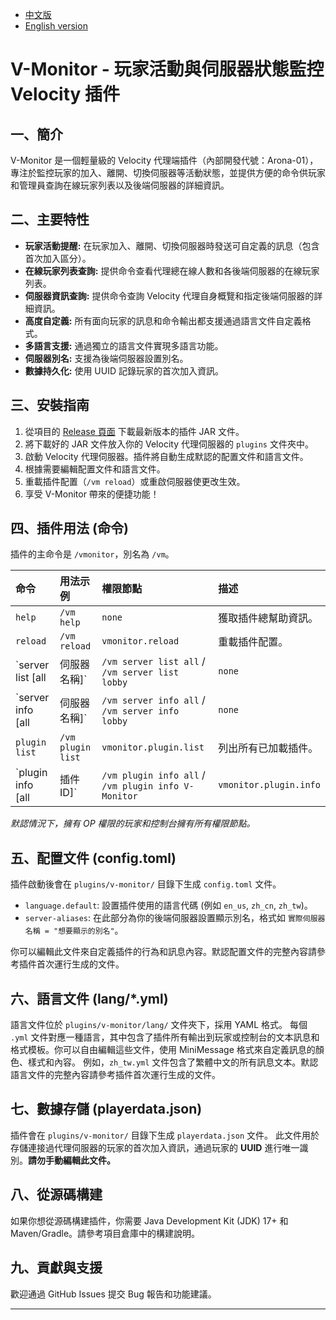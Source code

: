 - [中文版](./README.md)
- [English version](./README_EN.md)

# V-Monitor - 玩家活動與伺服器狀態監控 Velocity 插件

## 一、簡介
V-Monitor 是一個輕量級的 Velocity 代理端插件（內部開發代號：Arona-01），專注於監控玩家的加入、離開、切換伺服器等活動狀態，並提供方便的命令供玩家和管理員查詢在線玩家列表以及後端伺服器的詳細資訊。

## 二、主要特性
* **玩家活動提醒:** 在玩家加入、離開、切換伺服器時發送可自定義的訊息（包含首次加入區分）。
* **在線玩家列表查詢:** 提供命令查看代理總在線人數和各後端伺服器的在線玩家列表。
* **伺服器資訊查詢:** 提供命令查詢 Velocity 代理自身概覽和指定後端伺服器的詳細資訊。
* **高度自定義:** 所有面向玩家的訊息和命令輸出都支援通過語言文件自定義格式。
* **多語言支援:** 通過獨立的語言文件實現多語言功能。
* **伺服器別名:** 支援為後端伺服器設置別名。
* **數據持久化:** 使用 UUID 記錄玩家的首次加入資訊。

## 三、安裝指南
1.  從項目的 [Release 頁面](https://github.com/MC-Nirvana/V-Monitor/releases/latest) 下載最新版本的插件 JAR 文件。
2.  將下載好的 JAR 文件放入你的 Velocity 代理伺服器的 `plugins` 文件夾中。
3.  啟動 Velocity 代理伺服器。插件將自動生成默認的配置文件和語言文件。
4.  根據需要編輯配置文件和語言文件。
5.  重載插件配置（`/vm reload`）或重啟伺服器使更改生效。
6.  享受 V-Monitor 帶來的便捷功能！

## 四、插件用法 (命令)
插件的主命令是 `/vmonitor`，別名為 `/vm`。

| 命令                           | 用法示例                                            | 權限節點               | 描述                             |
|:-------------------------------|:----------------------------------------------------|:-----------------------|:---------------------------------|
| `help`                         | `/vm help`                                          | `none`                 | 獲取插件總幫助資訊。             |
| `reload`                       | `/vm reload`                                        | `vmonitor.reload`      | 重載插件配置。                   |
| `server list [all|伺服器名稱]` | `/vm server list all` / `/vm server list lobby`     | `none`                 | 列出所有或指定伺服器上的玩家。   |
| `server info [all|伺服器名稱]` | `/vm server info all` / `/vm server info lobby`     | `none`                 | 獲取所有或指定伺服器的詳細資訊。 |
| `plugin list`                  | `/vm plugin list`                                   | `vmonitor.plugin.list` | 列出所有已加載插件。             |
| `plugin info [all|插件ID]`     | `/vm plugin info all` / `/vm plugin info V-Monitor` | `vmonitor.plugin.info` | 獲取所有或指定插件的詳細資訊。   |

*默認情況下，擁有 OP 權限的玩家和控制台擁有所有權限節點。*

## 五、配置文件 (config.toml)
插件啟動後會在 `plugins/v-monitor/` 目錄下生成 `config.toml` 文件。

* `language.default`: 設置插件使用的語言代碼 (例如 `en_us`, `zh_cn`, `zh_tw`)。
* `server-aliases`: 在此部分為你的後端伺服器設置顯示別名，格式如 `實際伺服器名稱 = "想要顯示的別名"`。

你可以編輯此文件來自定義插件的行為和訊息內容。默認配置文件的完整內容請參考插件首次運行生成的文件。

## 六、語言文件 (lang/*.yml)
語言文件位於 `plugins/v-monitor/lang/` 文件夾下，採用 YAML 格式。
每個 `.yml` 文件對應一種語言，其中包含了插件所有輸出到玩家或控制台的文本訊息和格式模板。你可以自由編輯這些文件，使用 MiniMessage 格式來自定義訊息的顏色、樣式和內容。
例如，`zh_tw.yml` 文件包含了繁體中文的所有訊息文本。默認語言文件的完整內容請參考插件首次運行生成的文件。

## 七、數據存儲 (playerdata.json)
插件會在 `plugins/v-monitor/` 目錄下生成 `playerdata.json` 文件。
此文件用於存儲連接過代理伺服器的玩家的首次加入資訊，通過玩家的 **UUID** 進行唯一識別。**請勿手動編輯此文件。**

## 八、從源碼構建
如果你想從源碼構建插件，你需要 Java Development Kit (JDK) 17+ 和 Maven/Gradle。請參考項目倉庫中的構建說明。

## 九、貢獻與支援
歡迎通過 GitHub Issues 提交 Bug 報告和功能建議。

---